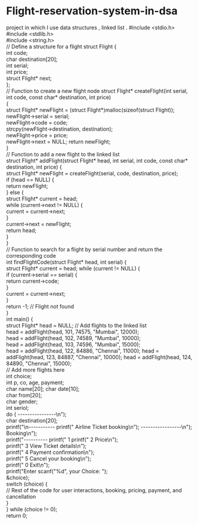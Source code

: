 # Flight-reservation-system-in-dsa
project in which I use data structures , linked list .
#include <stdio.h>  
#include <stdlib.h>  
#include <string.h>  
// Define a structure for a flight 
struct Flight {    
int code;     
char 
destination[20];    
 int serial;     
 int price;  
struct Flight* next;  
};  
// Function to create a new flight node struct Flight* createFlight(int serial, int 
code, const char* destination, int price)  
{     
struct Flight* newFlight = (struct Flight*)malloc(sizeof(struct 
Flight));    
 newFlight->serial = serial;    
 newFlight->code = code;  
strcpy(newFlight->destination, destination);     
newFlight->price = price;    
 newFlight->next 
= NULL;     return newFlight;  
}  
// Function to add a new flight to the linked list  
struct Flight* addFlight(struct Flight* head, int serial, int code, const char*  
destination, int price) {  
struct Flight* newFlight = createFlight(serial, code, destination, price);     
if (head == NULL) {         
return newFlight;  
} else {  
struct Flight* current = head;         
while (current->next != NULL) {             
current = current->next;  
}  
current->next = newFlight;         
return head;  
}  
}  
// Function to search for a flight by serial number and return the corresponding 
code  
int findFlightCode(struct Flight* head, int serial) {     
struct Flight* current = head;     while (current != 
NULL) {        
 if (current->serial == serial) {             
return current->code;  
}  
current = current->next;  
}  
return -1; // Flight not found  
}  
int main() {     
struct Flight* 
head = NULL;     // Add flights 
to the linked list  
head = addFlight(head, 101, 74575, "Mumbai", 12000);     
head = addFlight(head, 102, 74589, "Mumbai", 10000);     
head = addFlight(head, 103, 74596, "Mumbai", 15000);     
head = addFlight(head, 122, 84886, "Chennai", 11000);     head 
= addFlight(head, 123, 84887, "Chennai", 10000);     head = 
addFlight(head, 124, 84890, "Chennai", 15000);  
// Add more flights here  
int choice;  
int p, co, age, payment;     
char name[20];     char 
date[10];    
 char 
from[20];  
char gender;    
int seriol;    
 do {         ----------------\n");        
 char destination[20];     
printf("\n-----------
 printf("  Airline 
Ticket booking\n");        -----------------\n");        
Booking\n");         
 printf("----------
 printf(" 1 
printf(" 2 Price\n");         
printf(" 3 View Ticket details\n");         
printf(" 4 Payment confirmation\n");         
printf(" 5 Cancel your booking\n");         
printf(" 0 Exit\n");        
 printf("Enter 
scanf("%d", 
your Choice: ");         
&choice);        
 switch (choice) {  
// Rest of the code for user interactions, booking, pricing, payment, and 
cancellation  
}  
} while (choice != 0);     
return 0; 
